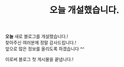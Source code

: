 ﻿---
title : " 오늘 개설했습니다."
categories:
  - Hello
  - C
#last_modified_at: 2021-10-26T15:12:19-04:00 업데이트날짜.
#toc: true
#toc_label: "안녕하세요"
#toc_sticky: true 고정할것인지?
# other options

---

**오늘** 새로 블로그를 개설했습니다.!   
찾아주신 여러분께 정말 감사드립니다.!   
앞으로 많은 정보를 올리도록 하겠습니다 ^^   
   
이로써 블로그 첫 게시물을 끝냅니다.!

<script style="color=black" src="https://gist.github.com/Cononi/74182fc171159dedd986821e619e18f4.js"></script>